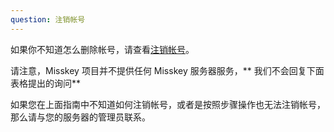 ```yaml
---
question: 注销帐号
---
```


如果你不知道怎么删除帐号，请查看[注销帐号](/docs/for-users/stepped-guides/how-to-delete-account/)。

请注意，Misskey 项目并不提供任何 Misskey 服务器服务，\*\* 我们不会回复下面表格提出的询问\*\*

如果您在上面指南中不知道如何注销帐号，或者是按照步骤操作也无法注销帐号，那么请与您的服务器的管理员联系。
